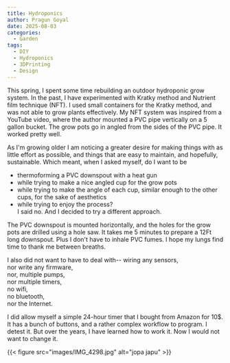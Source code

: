 ```yaml
---
title: Hydroponics   
author: Pragun Goyal
date: 2025-08-03
categories:
  - Garden
tags:
  - DIY
  - Hydroponics
  - 3DPrinting
  - Design
---
```

This spring, I spent some time rebuilding an outdoor hydroponic grow system. In the past, I have experimented with Kratky method and Nutrient film technique (NFT).
I used small containers for the Kratky method, and was not able to grow plants effectively. My NFT system was inspired from a YouTube video, where the author
mounted a PVC pipe vertically on a 5 gallon bucket. The grow pots go in angled from the sides of the PVC pipe.
It worked pretty well.

As I'm growing older I am noticing a greater desire for making things with as little effort as possible, and things that are easy to maintain, and hopefully, sustainable.
Which meant, when I asked myself, do I want to be    
- thermoforming a PVC downspout with a heat gun  
- while trying to make a nice angled cup for the grow pots  
- while trying to make the angle of each cup, similar enough to the other cups, for the sake of aesthetics  
- while trying to enjoy the process?  
I said no. And I decided to try a different approach.

The PVC downspout  is mounted horizontally, and the holes for the grow pots are drilled using a hole saw. It takes me 5 minutes to prepare a 12Ft long downspout.
Plus I don't have to inhale PVC fumes. I hope my lungs find time to thank me between breaths.

I also did not want to have to deal with-- 
wiring any sensors,  
nor write any firmware,  
nor, multiple pumps,  
nor multiple timers,  
no wifi,  
no bluetooth,  
nor the Internet. 

I did allow myself a simple 24-hour timer that I bought from Amazon for 10$. It has a bunch of buttons,
and a rather complex workflow to program. I detest it. But over the years, I have learned how to work it. Now I would not want to change it.

{{< figure src="images/IMG_4298.jpg" alt="jopa japu" >}}
